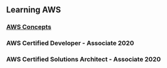 ## Learning AWS

### [AWS Concepts](AWS-Concepts/)
### AWS Certified Developer - Associate 2020
### AWS Certified Solutions Architect - Associate 2020